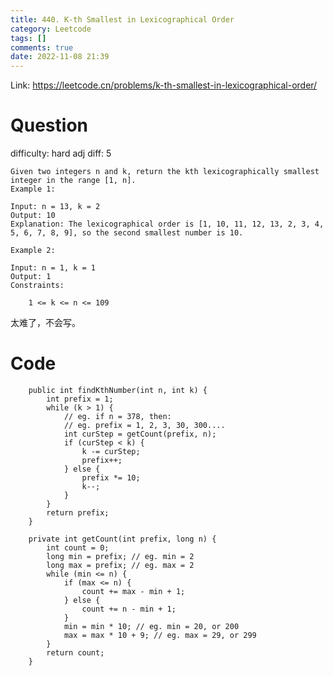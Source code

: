 ```yaml
---
title: 440. K-th Smallest in Lexicographical Order
category: Leetcode
tags: []
comments: true
date: 2022-11-08 21:39
---
```




Link: https://leetcode.cn/problems/k-th-smallest-in-lexicographical-order/

# Question

difficulty: hard
adj diff: 5

    Given two integers n and k, return the kth lexicographically smallest integer in the range [1, n].
    Example 1:

    Input: n = 13, k = 2
    Output: 10
    Explanation: The lexicographical order is [1, 10, 11, 12, 13, 2, 3, 4, 5, 6, 7, 8, 9], so the second smallest number is 10.

    Example 2:

    Input: n = 1, k = 1
    Output: 1
    Constraints:

    	1 <= k <= n <= 109

太难了，不会写。

# Code

```
    public int findKthNumber(int n, int k) {
        int prefix = 1;
        while (k > 1) {
            // eg. if n = 378, then:
            // eg. prefix = 1, 2, 3, 30, 300....
            int curStep = getCount(prefix, n);
            if (curStep < k) {
                k -= curStep;
                prefix++;
            } else {
                prefix *= 10;
                k--;
            }
        }
        return prefix;
    }

    private int getCount(int prefix, long n) {
        int count = 0;
        long min = prefix; // eg. min = 2
        long max = prefix; // eg. max = 2
        while (min <= n) {
            if (max <= n) {
                count += max - min + 1;
            } else {
                count += n - min + 1;
            }
            min = min * 10; // eg. min = 20, or 200
            max = max * 10 + 9; // eg. max = 29, or 299
        }
        return count;
    }
```
